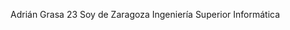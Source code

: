 <nombre> Adrián Grasa </nombre>
<edad> 23 </edad>
<ocio> Soy de Zaragoza </ocio>
<carrera> Ingeniería Superior Informática </carrera>

